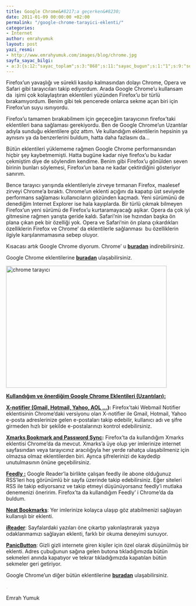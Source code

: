 ```yaml
---
title: Google Chrome&#8217;a geçerken&#8230;
date: 2011-01-09 00:00:00 +02:00
permalink: "/google-chrome-tarayici-eklenti/"
categories:
- İnternet
author: emrahyumuk
layout: post
yazi_resmi:
- http://www.emrahyumuk.com/images/blog/chrome.jpg
sayfa_sayac_bilgi:
- a:3:{s:12:"sayac_toplam";s:3:"868";s:11:"sayac_bugun";s:1:"1";s:9:"son_okuma";s:10:"1364763206";}
---
```


Firefox&#8217;un yavaşlığı ve sürekli kasılıp kalmasından dolayı Chrome, Opera ve Safari gibi tarayıcıları takip ediyordum. Arada Google Chrome&#8217;u kullansam da  işimi çok kolaylaştıran eklentileri yüzünden Firefox&#8217;u bir türlü bırakamıyordum. Benim gibi tek pencerede onlarca sekme açan biri için Firefox&#8217;un suyu ısınıyordu.

Firefox&#8217;u tamamen bırakabilmem için geçeceğim tarayıcının firefox&#8217;taki eklentileri bana sağlaması gerekiyordu. Ben de Google Chrome&#8217;un Uzantılar adıyla sunduğu eklentilere göz attım. Ve kullandığım eklentilerin hepsinin ya aynısını ya da benzerlerini buldum, hatta daha fazlasını da&#8230;

<!--more-->

Bütün eklentileri yüklememe rağmen Google Chrome performansından hiçbir şey kaybetmemişti. Hatta bugüne kadar niye firefox&#8217;u bu kadar çekmiştim diye de söylendim kendime. Benim gibi Firefox&#8217;u gönülden seven birinin bunları söylemesi, Firefox&#8217;un bana ne kadar çektirdiğini gösteriyor sanırım.

Bence tarayıcı yarışında eklentileriyle zirveye tırmanan Firefox, maalesef zirveyi Chrome&#8217;a bıraktı. Chrome&#8217;un eklenti açığını da kapatıp üst seviyede performans sağlaması kullanıcıların gözünden kaçmadı. Yeni sürümünü de denediğim Internet Explorer ise hala kayıplarda. Bir türlü çıkmak bilmeyen Firefox&#8217;un yeni sürümü de Firefox&#8217;u kurtaramayacağı aşikar. Opera da çok iyi gitmesine rağmen yarışta geride kaldı. Safari&#8217;nin ise hızından başka ön plana çıkan pek bir özelliği yok. Opera ve Safari&#8217;nin ön plana çıkardıkları özelliklerin Firefox ve Chrome&#8217; da eklentilerle sağlanması  bu özelliklerin ilgiyle karşılanmamasına sebep oluyor.

Kısacası artık Google Chrome diyorum. Chrome&#8217; u **<a href="http://www.google.com/chrome" target="_blank">buradan</a>** indirebilirsiniz.

Google Chrome eklentilerine **<a href="https://chrome.google.com/extensions/" target="_blank">buradan</a>** ulaşabilirsiniz.

<img class="alignnone" title="google chrome" src="http://www.emrahyumuk.com/images/blog/google-chrome.jpg" alt="chrome tarayıcı" width="440" height="333" />

**<span style="text-decoration: underline;">Kullandığım ve önerdiğim Google Chrome Eklentileri (Uzantıları):</span>**

**<a href="https://chrome.google.com/extensions/detail/apebebenniibdlpbookhgelaghfnaonp" target="_blank">X-notifier (Gmail, Hotmail, Yahoo, AOL &#8230;</a>):** Firefox&#8217;taki Webmail Notifier eklentisinin Chrome&#8217;daki versiyonu olan X-notifier ile Gmail, Hotmail, Yahoo e-posta adreslerinize gelen e-postaları takip edebilir, kullanıcı adı ve şifre girmeden hızlı bir şekilde e-postalarınızı kontrol edebilirsiniz.

**<a href="https://chrome.google.com/extensions/detail/ajpgkpeckebdhofmmjfgcjjiiejpodla" target="_blank">Xmarks Bookmark and Password Sync</a>:** Firefox&#8217;ta da kullandığım Xmarks eklentisi Chrome&#8217;da da mevcut. Xmarks&#8217;a üye olup yer imlerinize internet sayfasından veya tarayıcınız aracılığıyla her yerde rahatça ulaşabilmeniz için olmazsa olmaz eklentilerden biri. Ayrıca şifrelerinizi de kaydedip unutulmasının önüne geçebilirsiniz.

**<a href="https://chrome.google.com/extensions/detail/ndhinffkekpekljifjkkkkkhopnjodja" target="_blank">Feedly :</a>** Google Reader&#8217;la birlikte çalışan feedly ile abone olduğunuz RSS&#8217;leri hoş görünümlü bir sayfa üzerinde takip edebilirsiniz. Eğer siteleri RSS ile takip ediyorsanız ve takip etmeyi düşünüyorsanız feedly&#8217;i mutlaka denemenizi öneririm. Firefox&#8217;ta da kullandığım Feedly&#8217; i Chrome&#8217;da da buldum.

**<a href="https://chrome.google.com/extensions/detail/nnancliccjabjjmipbpjkfbijifaainp" target="_blank">Neat Bookmarks</a>**: Yer imlerinize kolayca ulaşıp göz atabilmenizi sağlayan kullanışlı bir eklenti.

**<a href="https://chrome.google.com/extensions/detail/ppelffpjgkifjfgnbaaldcehkpajlmbc" target="_blank">iReader</a>**: Sayfalardaki yazıları öne çıkartıp yakınlaştırarak yazıya odaklanmamızı sağlayan eklenti, farklı bir okuma deneyimi sunuyor.

**<a href="https://chrome.google.com/extensions/detail/faminaibgiklngmfpfbhmokfmnglamcm" target="_blank">PanicButton</a>**: Gizli gizli internete giren kişiler için özel olarak düşünülmüş bir eklenti. Adres çubuğunun sağına gelen butona tıkladığımızda bütün sekmeleri anında kapatıyor ve tekrar tıkladığımızda kapatılan bütün sekmeler geri getiriyor.

Google Chrome&#8217;un diğer bütün eklentilerine **<a href="https://chrome.google.com/extensions" target="_blank">buradan</a>** ulaşabilirsiniz.

<span style="color: #c0c0c0;">.</span>

Emrah Yumuk